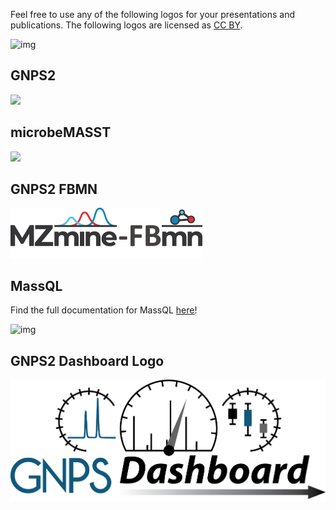 Feel free to use any of the following logos for your presentations and publications. The following logos are licensed as [CC BY](https://creativecommons.org/licenses/by/4.0/).

![img](https://licensebuttons.net/l/by/3.0/88x31.png)

## GNPS2

![](img/logo/GNPS2_logo_blue-grey-black.png)

## microbeMASST

![](img/logo/microbeMASST_logo.png)

## GNPS2 FBMN

![img](img/logo/mzmine-fbmn.png)

## MassQL 

Find the full documentation for MassQL [here](https://mwang87.github.io/MassQueryLanguage_Documentation/)!

![img](https://mwang87.github.io/MassQueryLanguage_Documentation/img/logo.png)

## GNPS2 Dashboard Logo

![img](img/logo/dashboard_logo_final_transparent.png)
